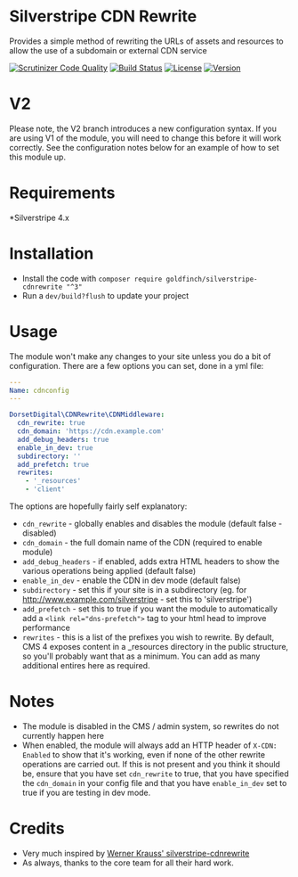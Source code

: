 # Silverstripe CDN Rewrite

Provides a simple method of rewriting the URLs of assets and resources to allow the use of a subdomain or external CDN service


[![Scrutinizer Code Quality](https://scrutinizer-ci.com/g/DorsetDigital/silverstripe-cdnrewrite/badges/quality-score.png?b=master)](https://scrutinizer-ci.com/g/DorsetDigital/silverstripe-cdnrewrite/?branch=master)
[![Build Status](https://scrutinizer-ci.com/g/DorsetDigital/silverstripe-cdnrewrite/badges/build.png?b=master)](https://scrutinizer-ci.com/g/DorsetDigital/silverstripe-cdnrewrite/build-status/master)
[![License](https://img.shields.io/badge/License-BSD%203--Clause-blue.svg)](LICENSE.md)
[![Version](http://img.shields.io/packagist/v/dorsetdigital/silverstripe-cdnrewrite.svg?style=flat)](https://packagist.org/packages/dorsetdigital/silverstripe-cdnrewrite)

# V2
Please note, the V2 branch introduces a new configuration syntax.  If you are using V1 of the module, you will need to change this before it will work correctly.
See the configuration notes below for an example of how to set this module up.

# Requirements
*Silverstripe 4.x

# Installation
* Install the code with `composer require goldfinch/silverstripe-cdnrewrite "^3"`
* Run a `dev/build?flush` to update your project

# Usage

The module won't make any changes to your site unless you do a bit of configuration.  There are a few options you can set, done in a yml file:


```yaml
---
Name: cdnconfig
---

DorsetDigital\CDNRewrite\CDNMiddleware:
  cdn_rewrite: true
  cdn_domain: 'https://cdn.example.com'
  add_debug_headers: true
  enable_in_dev: true
  subdirectory: ''
  add_prefetch: true
  rewrites:
    - '_resources'
    - 'client'
```

The options are hopefully fairly self explanatory:

* `cdn_rewrite` - globally enables and disables the module (default false - disabled)
* `cdn_domain` - the full domain name of the CDN (required to enable module)
* `add_debug_headers` - if enabled, adds extra HTML headers to show the various operations being applied (default false)
* `enable_in_dev` - enable the CDN in dev mode (default false)
* `subdirectory` - set this if your site is in a subdirectory (eg. for http://www.example.com/silverstripe - set this to 'silverstripe')
* `add_prefetch` - set this to true if you want the module to automatically add a `<link rel="dns-prefetch">` tag to your html head to improve performance
* `rewrites` - this is a list of the prefixes you wish to rewrite.  By default, CMS 4 exposes content in a _resources directory in the public structure, so you'll probably want that as a minimum.  You can add as many additional entires here as required.

# Notes

* The module is disabled in the CMS / admin system, so rewrites do not currently happen here
* When enabled, the module will always add an HTTP header of `X-CDN: Enabled` to show that it's working, even if none of the other rewrite operations are carried out.  If this is not present and you think it should be, ensure that you have set `cdn_rewrite` to true, that you have specified the `cdn_domain` in your config file and that you have `enable_in_dev` set to true if you are testing in dev mode.


# Credits
* Very much inspired by [Werner Krauss' silverstripe-cdnrewrite](https://github.com/wernerkrauss/silverstripe-cdnrewrite)
* As always, thanks to the core team for all their hard work.  
